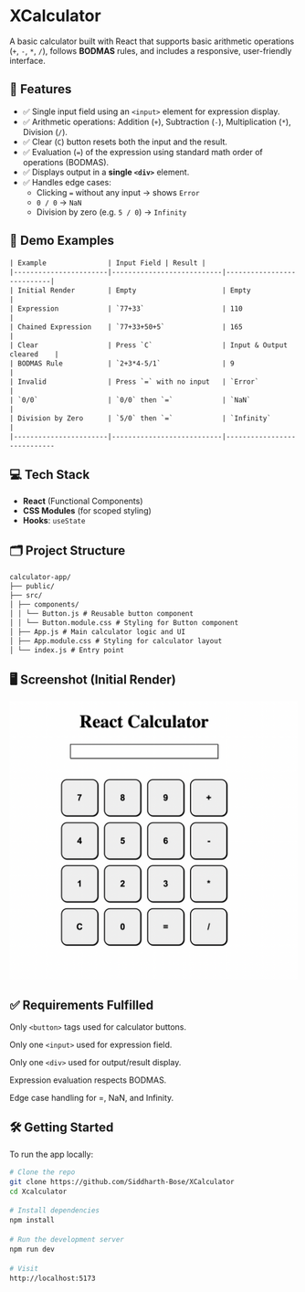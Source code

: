 # XCalculator

A basic calculator built with React that supports basic arithmetic operations (`+`, `-`, `*`, `/`), follows **BODMAS** rules, and includes a responsive, user-friendly interface.

## 🔧 Features

- ✅ Single input field using an `<input>` element for expression display.
- ✅ Arithmetic operations: Addition (`+`), Subtraction (`-`), Multiplication (`*`), Division (`/`).
- ✅ Clear (`C`) button resets both the input and the result.
- ✅ Evaluation (`=`) of the expression using standard math order of operations (BODMAS).
- ✅ Displays output in a **single `<div>`** element.
- ✅ Handles edge cases:
  - Clicking `=` without any input → shows `Error`
  - `0 / 0` → `NaN`
  - Division by zero (e.g. `5 / 0`) → `Infinity`

## 📸 Demo Examples

```
| Example               | Input Field | Result |
|-----------------------|---------------------------|---------------------------|
| Initial Render        | Empty                     | Empty                     |
| Expression            | `77+33`                   | 110                       |
| Chained Expression    | `77+33+50+5`              | 165                       |
| Clear                 | Press `C`                 | Input & Output cleared    |
| BODMAS Rule           | `2+3*4-5/1`               | 9                         |
| Invalid               | Press `=` with no input   | `Error`                   |
| `0/0`                 | `0/0` then `=`            | `NaN`                     |
| Division by Zero      | `5/0` then `=`            | `Infinity`                |
|-----------------------|---------------------------|----------------------------
```

## 💻 Tech Stack

- **React** (Functional Components)
- **CSS Modules** (for scoped styling)
- **Hooks**: `useState`

## 🗂️ Project Structure

```
calculator-app/
├── public/
├── src/
│ ├── components/
│ │ └── Button.js # Reusable button component
│ │ └── Button.module.css # Styling for Button component
│ ├── App.js # Main calculator logic and UI
│ ├── App.module.css # Styling for calculator layout
│ └── index.js # Entry point
```

## 🖥️ Screenshot (Initial Render)

![XCalculator UI](https://github.com/Siddharth-Bose/XCalculator/blob/main/public/Screenshot.png)

## ✅ Requirements Fulfilled

Only `<button>` tags used for calculator buttons.

Only one `<input>` used for expression field.

Only one `<div>` used for output/result display.

Expression evaluation respects BODMAS.

Edge case handling for =, NaN, and Infinity.

## 🛠️ Getting Started

To run the app locally:

```bash
# Clone the repo
git clone https://github.com/Siddharth-Bose/XCalculator
cd Xcalculator

# Install dependencies
npm install

# Run the development server
npm run dev

# Visit
http://localhost:5173
```
